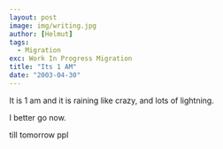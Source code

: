 ```yaml
---
layout: post
image: img/writing.jpg
author: [Helmut]
tags:
  - Migration
exc: Work In Progress Migration
title: "Its 1 AM"
date: "2003-04-30"
---
```


It is 1 am and it is raining like crazy, and lots of lightning.

I better go now.

till tomorrow ppl

